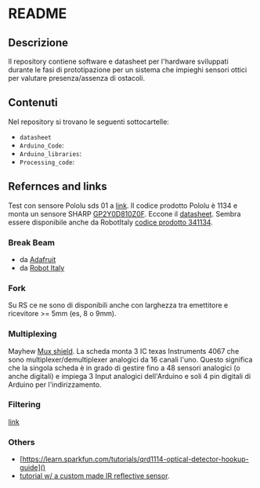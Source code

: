 # README

## Descrizione

Il repository contiene software e datasheet per l'hardware sviluppati durante le fasi di prototipazione per un sistema che impieghi sensori ottici per valutare presenza/assenza di ostacoli.

## Contenuti

Nel repository si trovano le seguenti sottocartelle:

* ```datasheet```
* ```Arduino_Code```:
* ```Arduino_libraries```:
* ```Processing_code```:

## Refernces and links

Test con sensore Pololu sds 01 a [link](https://www.pololu.com/product/1134). Il codice prodotto Pololu è 1134 e monta un sensore SHARP [GP2Y0D810Z0F](http://www.sharp-world.com/products/device/lineup/data/pdf/datasheet/gp2y0d810z_e.pdf). Eccone il [datasheet](http://www.sharp-world.com/products/device/lineup/data/pdf/datasheet/gp2y0d810z_e.pdf). Sembra essere disponibile anche da RobotItaly [codice prodotto 341134](https://www.robot-italy.com/it/1134-sensore-ir-digitale-10cm-pololu-con-sharp-gp2y0d810z0f.html).

### Break Beam

* da [Adafruit](https://www.adafruit.com/product/2168)
* da [Robot Italy](https://www.robot-italy.com/it/ir-break-beam-sensor-3mm-leds.html)

### Fork

Su RS ce ne sono di disponibili anche con larghezza tra emettitore e ricevitore >= 5mm (es, 8 o 9mm).

### Multiplexing

Mayhew [Mux shield](http://mayhewlabs.com/products/arduino-mux-shield). La scheda monta 3 IC texas Instruments 4067 che sono multiplexer/demultiplexer analogici da 16 canali l'uno. Questo significa che la singola scheda è in grado di gestire fino a 48 sensori analogici (o anche digitali) e impiega 3 Input analogici dell'Arduino e soli 4 pin digitali di Arduino per l'indirizzamento.

### Filtering

[link](https://www.megunolink.com/articles/3-methods-filter-noisy-arduino-measurements/)

### Others
* [https://learn.sparkfun.com/tutorials/qrd1114-optical-detector-hookup-guide]()
* [tutorial w/ a custom made IR reflective sensor](http://www.me.umn.edu/courses/me2011/arduino/technotes/irbeam/irbeam.html).
